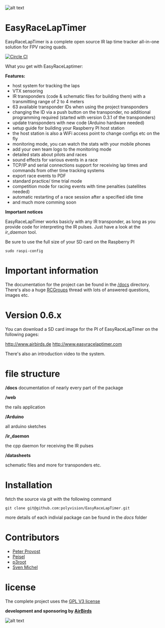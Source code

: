 ![alt text](http://www.easyracelaptimer.com/wp-content/uploads/2016/01/easy_race_lap_timer_logo-1.png "EasyRaceLapTimer")

# EasyRaceLapTimer

EasyRaceLapTimer is a complete open source IR lap time tracker all-in-one solution for FPV racing quads.

[![Circle CI](https://circleci.com/gh/polyvision/EasyRaceLapTimer.svg?style=svg)](https://circleci.com/gh/polyvision/EasyRaceLapTimer)

What you get with EasyRaceLaptimer:

**Features:**

* host system for tracking the laps
* VTX sensoring
* IR transponders (code & schematic files for building them) with a transmitting range of 2 to 4 meters
* 63 available transponder IDs when using the project transponders
* changing the ID via a push button on the transponder, no additional programming required (started with version 0.3.1 of the transponders)
* update transponders with new code (Arduino hardware needed)
* setup guide for building your Raspberry PI host station
* the host station is also a WiFi access point to change configs etc on the fly
* monitoring mode, you can watch the stats with your mobile phones
* add your own team logo to the monitoring mode
* detailed stats about pilots and races
* sound effects for various events in a race
* TCP/IP and serial connections support for receiving lap times and commands from other time tracking systems
* export race events to PDF
* standard practice/ time trial mode
* competition mode for racing events with time penalties (satellites needed)
* automatic restarting of a race session after a specified idle time
* and much more comming soon

**Important notices**

EasyRaceLapTimer works basicly with any IR transponder, as long as you provide code for interpreting the IR pulses. Just have a look at the *ir_daemon* tool.

Be sure to use the full size of your SD card on the Raspberry PI

    sudo raspi-config

# Important information

The documentation for the project can be found in the [/docs](https://github.com/polyvision/EasyRaceLapTimer/tree/master/docs) directory.
There's also a huge [RCGroups](http://www.rcgroups.com/forums/showthread.php?t=2538917) thread with lots of answered questions, images etc.

# Version 0.6.x

You can download a SD card image for the PI of EasyRaceLapTimer on the following pages:

http://www.airbirds.de
http://www.easyracelaptimer.com

There's also an introduction video to the system.

# file structure

**/docs**
  documentation of nearly every part of the package

**/web**

the rails application

**/Arduino**

all arduino sketches

**/ir_daemon**

the cpp daemon for receiving the IR pulses

**/datasheets**

schematic files and more for transponders etc.


# Installation

fetch the source via git with the following command

    git clone git@github.com:polyvision/EasyRaceLapTimer.git

more details of each indivial package can be found in the *docs* folder


# Contributors
 * [Peter Provost](https://github.com/PProvost)
 * [Peisel](https://github.com/peisel)
 * [p3root](https://github.com/p3root)
 * [Sven Michel](https://github.com/svenmichel)

# license

The complete project uses the [GPL V3 license](http://www.gnu.org/licenses/gpl-3.0.de.html)

**development and sponsoring by [AirBirds](http://www.airbirds.de)**

![alt text](http://www.airbirds.de/wp-content/uploads/2015/08/airbirds_weblogo_200.png "Logo Title Text 1")
